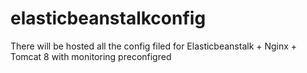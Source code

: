 # elasticbeanstalkconfig
There will be hosted all the config filed for Elasticbeanstalk + Nginx + Tomcat 8 with monitoring preconfigred
